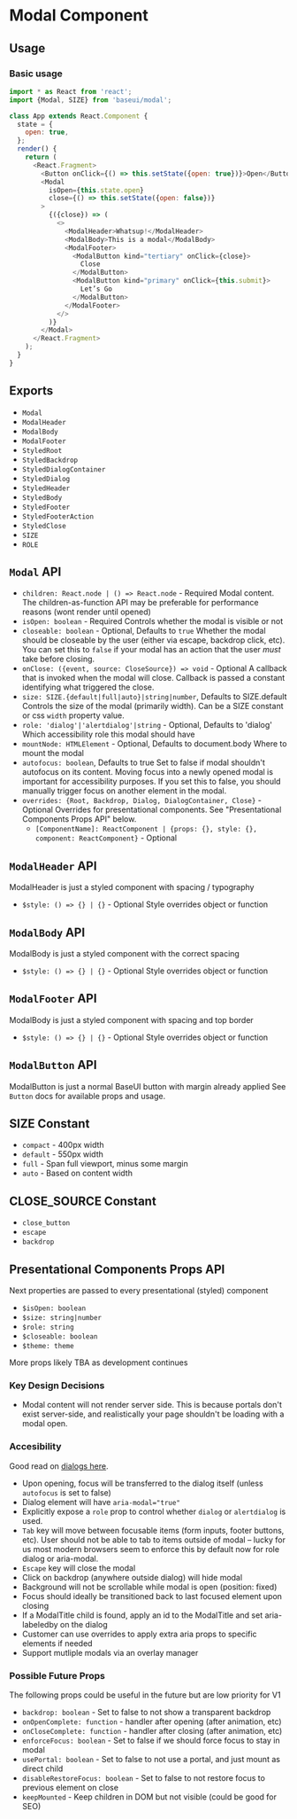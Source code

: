# Modal Component

## Usage

### Basic usage

```javascript
import * as React from 'react';
import {Modal, SIZE} from 'baseui/modal';

class App extends React.Component {
  state = {
    open: true,
  };
  render() {
    return (
      <React.Fragment>
        <Button onClick={() => this.setState({open: true})}>Open</Button>
        <Modal
          isOpen={this.state.open}
          close={() => this.setState({open: false})}
        >
          {({close}) => (
            <>
              <ModalHeader>Whatsup!</ModalHeader>
              <ModalBody>This is a modal</ModalBody>
              <ModalFooter>
                <ModalButton kind="tertiary" onClick={close}>
                  Close
                </ModalButton>
                <ModalButton kind="primary" onClick={this.submit}>
                  Let’s Go
                </ModalButton>
              </ModalFooter>
            </>
          )}
        </Modal>
      </React.Fragment>
    );
  }
}
```

## Exports

* `Modal`
* `ModalHeader`
* `ModalBody`
* `ModalFooter`
* `StyledRoot`
* `StyledBackdrop`
* `StyledDialogContainer`
* `StyledDialog`
* `StyledHeader`
* `StyledBody`
* `StyledFooter`
* `StyledFooterAction`
* `StyledClose`
* `SIZE`
* `ROLE`

## `Modal` API

* `children: React.node | () => React.node` - Required
  Modal content. The children-as-function API may be preferable for performance reasons (wont render until opened)
* `isOpen: boolean` - Required
  Controls whether the modal is visible or not
* `closeable: boolean` - Optional, Defaults to `true`
  Whether the modal should be closeable by the user (either via escape, backdrop click, etc). You can set this to `false` if your modal has an action that the user _must_ take before closing.
* `onClose: ({event, source: CloseSource}) => void` - Optional
  A callback that is invoked when the modal will close. Callback is passed a constant identifying what triggered the close.
* `size: SIZE.{default|full|auto}|string|number`, Defaults to SIZE.default
  Controls the size of the modal (primarily width). Can be a SIZE constant or css `width` property value.
* `role: 'dialog'|'alertdialog'|string` - Optional, Defaults to 'dialog'
  Which accessibility role this modal should have
* `mountNode: HTMLElement` - Optional, Defaults to document.body
  Where to mount the modal
* `autofocus: boolean`, Defaults to true
  Set to false if modal shouldn't autofocus on its content. Moving focus into a newly opened modal is important for accessibility purposes. If you set this to false, you should manually trigger focus on another element in the modal.
* `overrides: {Root, Backdrop, Dialog, DialogContainer, Close}` - Optional
  Overrides for presentational components. See "Presentational Components Props API" below.
  * `[ComponentName]: ReactComponent | {props: {}, style: {}, component: ReactComponent}` - Optional

## `ModalHeader` API

ModalHeader is just a styled component with spacing / typography

* `$style: () => {} | {}` - Optional
  Style overrides object or function

## `ModalBody` API

ModalBody is just a styled component with the correct spacing

* `$style: () => {} | {}` - Optional
  Style overrides object or function

## `ModalFooter` API

ModalBody is just a styled component with spacing and top border

* `$style: () => {} | {}` - Optional
  Style overrides object or function

## `ModalButton` API

ModalButton is just a normal BaseUI button with margin already applied
See `Button` docs for available props and usage.

## SIZE Constant

* `compact` - 400px width
* `default` - 550px width
* `full` - Span full viewport, minus some margin
* `auto` - Based on content width

## CLOSE_SOURCE Constant

* `close_button`
* `escape`
* `backdrop`

## Presentational Components Props API

Next properties are passed to every presentational (styled) component

* `$isOpen: boolean`
* `$size: string|number`
* `$role: string`
* `$closeable: boolean`
* `$theme: theme`

More props likely TBA as development continues

### Key Design Decisions

* Modal content will not render server side. This is because portals don't exist server-side, and realistically your page shouldn't be loading with a modal open.

### Accesibility

Good read on [dialogs here](https://www.w3.org/TR/wai-aria-practices/examples/dialog-modal/dialog.html).

* Upon opening, focus will be transferred to the dialog itself (unless `autofocus` is set to false)
* Dialog element will have `aria-modal="true"`
* Explicitly expose a `role` prop to control whether `dialog` or `alertdialog` is used.
* `Tab` key will move between focusable items (form inputs, footer buttons, etc). User should not be able to tab to items outside of modal – lucky for us most modern browsers seem to enforce this by default now for role dialog or aria-modal.
* `Escape` key will close the modal
* Click on backdrop (anywhere outside dialog) will hide modal
* Background will not be scrollable while modal is open (position: fixed)
* Focus should ideally be transitioned back to last focused element upon closing
* If a ModalTitle child is found, apply an id to the ModalTitle and set aria-labeledby on the dialog
* Customer can use overrides to apply extra aria props to specific elements if needed
* Support mutliple modals via an overlay manager

### Possible Future Props

The following props could be useful in the future but are low priority for V1

* `backdrop: boolean` - Set to false to not show a transparent backdrop
* `onOpenComplete: function` - handler after opening (after animation, etc)
* `onCloseComplete: function` - handler after closing (after animation, etc)
* `enforceFocus: boolean` - Set to false if we should force focus to stay in modal
* `usePortal: boolean` - Set to false to not use a portal, and just mount as direct child
* `disableRestoreFocus: boolean` - Set to false to not restore focus to previous element on close
* `keepMounted` - Keep children in DOM but not visible (could be good for SEO)
